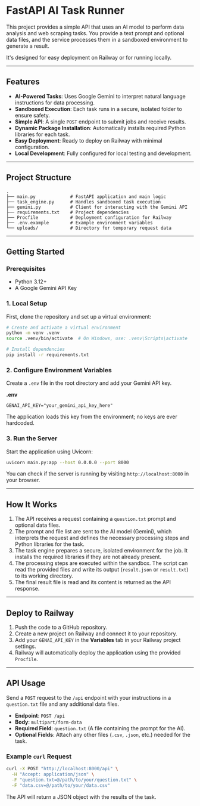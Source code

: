 # FastAPI AI Task Runner

This project provides a simple API that uses an AI model to perform data analysis and web scraping tasks. You provide a text prompt and optional data files, and the service processes them in a sandboxed environment to generate a result.

It's designed for easy deployment on Railway or for running locally.

---

## Features

- **AI-Powered Tasks**: Uses Google Gemini to interpret natural language instructions for data processing.
- **Sandboxed Execution**: Each task runs in a secure, isolated folder to ensure safety.
- **Simple API**: A single `POST` endpoint to submit jobs and receive results.
- **Dynamic Package Installation**: Automatically installs required Python libraries for each task.
- **Easy Deployment**: Ready to deploy on Railway with minimal configuration.
- **Local Development**: Fully configured for local testing and development.

---

## Project Structure

```
.
├── main.py             # FastAPI application and main logic
├── task_engine.py      # Handles sandboxed task execution
├── gemini.py           # Client for interacting with the Gemini API
├── requirements.txt    # Project dependencies
├── Procfile            # Deployment configuration for Railway
├── .env.example        # Example environment variables
└── uploads/            # Directory for temporary request data
```

---

## Getting Started

### Prerequisites

- Python 3.12+
- A Google Gemini API Key

### 1. Local Setup

First, clone the repository and set up a virtual environment:

```bash
# Create and activate a virtual environment
python -m venv .venv
source .venv/bin/activate  # On Windows, use: .venv\Scripts\activate

# Install dependencies
pip install -r requirements.txt
```

### 2. Configure Environment Variables

Create a `.env` file in the root directory and add your Gemini API key.

**.env**
```
GENAI_API_KEY="your_gemini_api_key_here"
```

The application loads this key from the environment; no keys are ever hardcoded.

### 3. Run the Server

Start the application using Uvicorn:

```bash
uvicorn main.py:app --host 0.0.0.0 --port 8000
```

You can check if the server is running by visiting `http://localhost:8000` in your browser.

---

## How It Works

1.  The API receives a request containing a `question.txt` prompt and optional data files.
2.  The prompt and file list are sent to the AI model (Gemini), which interprets the request and defines the necessary processing steps and Python libraries for the task.
3.  The task engine prepares a secure, isolated environment for the job. It installs the required libraries if they are not already present.
4.  The processing steps are executed within the sandbox. The script can read the provided files and write its output (`result.json` or `result.txt`) to its working directory.
5.  The final result file is read and its content is returned as the API response.

---

## Deploy to Railway

1.  Push the code to a GitHub repository.
2.  Create a new project on Railway and connect it to your repository.
3.  Add your `GENAI_API_KEY` in the **Variables** tab in your Railway project settings.
4.  Railway will automatically deploy the application using the provided `Procfile`.

---

## API Usage

Send a `POST` request to the `/api` endpoint with your instructions in a `question.txt` file and any additional data files.

-   **Endpoint**: `POST /api`
-   **Body**: `multipart/form-data`
-   **Required Field**: `question.txt` (A file containing the prompt for the AI).
-   **Optional Fields**: Attach any other files (`.csv`, `.json`, etc.) needed for the task.

### Example `curl` Request

```bash
curl -X POST "http://localhost:8000/api" \
  -H "Accept: application/json" \
  -F "question.txt=@/path/to/your/question.txt" \
  -F "data.csv=@/path/to/your/data.csv"
```

The API will return a JSON object with the results of the task.